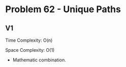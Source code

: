 # Problem 62 - Unique Paths

## V1

Time Complexity: O(n)

Space Complexity: O(1)

- Mathematic combination.
